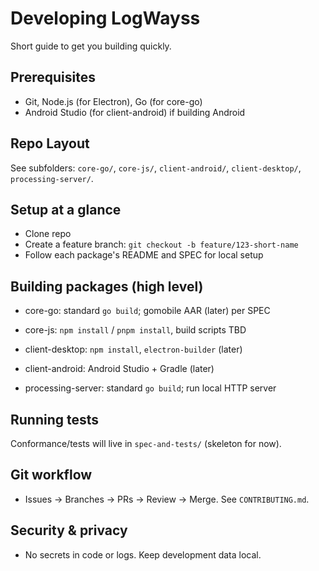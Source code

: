 # Developing LogWayss

Short guide to get you building quickly.

## Prerequisites

- Git, Node.js (for Electron), Go (for core-go)
- Android Studio (for client-android) if building Android

## Repo Layout

See subfolders: `core-go/`, `core-js/`, `client-android/`, `client-desktop/`, `processing-server/`.

## Setup at a glance

- Clone repo
- Create a feature branch: `git checkout -b feature/123-short-name`
- Follow each package's README and SPEC for local setup

## Building packages (high level)

- core-go: standard `go build`; gomobile AAR (later) per SPEC
- core-js: `npm install` / `pnpm install`, build scripts TBD

- client-desktop: `npm install`, `electron-builder` (later)
- client-android: Android Studio + Gradle (later)
- processing-server: standard `go build`; run local HTTP server

## Running tests

Conformance/tests will live in `spec-and-tests/` (skeleton for now).

## Git workflow

- Issues → Branches → PRs → Review → Merge. See `CONTRIBUTING.md`.

## Security & privacy

- No secrets in code or logs. Keep development data local.
